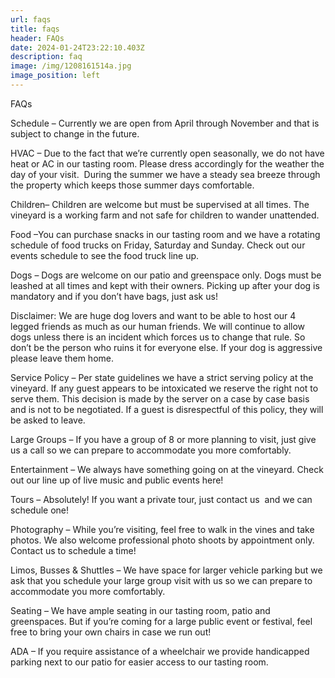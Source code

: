 ```yaml
---
url: faqs
title: faqs
header: FAQs
date: 2024-01-24T23:22:10.403Z
description: faq
image: /img/1208161514a.jpg
image_position: left
---
```

FAQs



Schedule – Currently we are open from April through November and that is subject to change in the future.



HVAC – Due to the fact that we’re currently open seasonally, we do not have heat or AC in our tasting room. Please dress accordingly for the weather the day of your visit.  During the summer we have a steady sea breeze through the property which keeps those summer days comfortable.



Children– Children are welcome but must be supervised at all times. The vineyard is a working farm and not safe for children to wander unattended. 



Food –You can purchase snacks in our tasting room and we have a rotating schedule of food trucks on Friday, Saturday and Sunday. Check out our events schedule to see the food truck line up.



Dogs – Dogs are welcome on our patio and greenspace only. Dogs must be leashed at all times and kept with their owners. Picking up after your dog is mandatory and if you don’t have bags, just ask us!

Disclaimer: We are huge dog lovers and want to be able to host our 4 legged friends as much as our human friends. We will continue to allow dogs unless there is an incident which forces us to change that rule. So don’t be the person who ruins it for everyone else. If your dog is aggressive please leave them home. 



Service Policy – Per state guidelines we have a strict serving policy at the vineyard. If any guest appears to be intoxicated we reserve the right not to serve them. This decision is made by the server on a case by case basis and is not to be negotiated. If a guest is disrespectful of this policy, they will be asked to leave. 



Large Groups – If you have a group of 8 or more planning to visit, just give us a call so we can prepare to accommodate you more comfortably.



Entertainment – We always have something going on at the vineyard. Check out our line up of live music and public events here!



Tours – Absolutely! If you want a private tour, just contact us  and we can schedule one! 



Photography – While you’re visiting, feel free to walk in the vines and take photos. We also welcome professional photo shoots by appointment only. Contact us to schedule a time!



Limos, Busses & Shuttles – We have space for larger vehicle parking but we ask that you schedule your large group visit with us so we can prepare to accommodate you more comfortably. 



Seating – We have ample seating in our tasting room, patio and greenspaces. But if you’re coming for a large public event or festival, feel free to bring your own chairs in case we run out!



ADA – If you require assistance of a wheelchair we provide handicapped parking next to our patio for easier access to our tasting room.